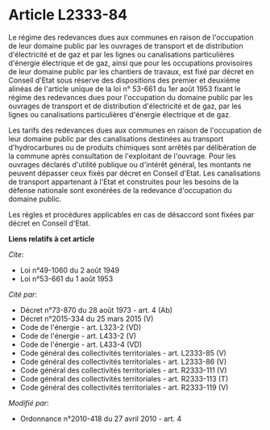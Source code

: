 # Article L2333-84

Le régime des redevances dues aux communes en raison de l'occupation de leur domaine public par les ouvrages de transport et
de distribution d'électricité et de gaz et par les lignes ou canalisations particulières d'énergie électrique et de gaz,
ainsi que pour les occupations provisoires de leur domaine public par les chantiers de travaux, est fixé par décret en
Conseil d'Etat sous réserve des dispositions des premier et deuxième alinéas de l'article unique de la loi n° 53-661 du 1er
août 1953 fixant le régime des redevances dues pour l'occupation du domaine public par les ouvrages de transport et de
distribution d'électricité et de gaz, par les lignes ou canalisations particulières d'énergie électrique et de gaz. 

Les tarifs des redevances dues aux communes en raison de l'occupation de leur domaine public par des canalisations destinées
au transport d'hydrocarbures ou de produits chimiques sont arrêtés par délibération de la commune après consultation de
l'exploitant de l'ouvrage. Pour les ouvrages déclarés d'utilité publique ou d'intérêt général, les montants ne peuvent
dépasser ceux fixés par décret en Conseil d'Etat. Les canalisations de transport appartenant à l'Etat et construites pour les
besoins de la défense nationale sont exonérées de la redevance d'occupation du domaine public.  

Les règles et procédures applicables en cas de désaccord sont fixées par décret en Conseil d'Etat.

**Liens relatifs à cet article**

_Cite_:

  - Loi n°49-1060 du 2 août 1949
  - Loi n°53-661 du 1 août 1953

_Cité par_:

  - Décret n°73-870 du 28 août 1973 - art. 4 (Ab)
  - Décret n°2015-334 du 25 mars 2015 (V)
  - Code de l'énergie - art. L323-2 (VD)
  - Code de l'énergie - art. L433-2 (V)
  - Code de l'énergie - art. L433-4 (VD)
  - Code général des collectivités territoriales - art. L2333-85 (V)
  - Code général des collectivités territoriales - art. L2333-86 (V)
  - Code général des collectivités territoriales - art. R2333-111 (V)
  - Code général des collectivités territoriales - art. R2333-113 (T)
  - Code général des collectivités territoriales - art. R2333-119 (V)

_Modifié par_:

  - Ordonnance n°2010-418  du 27 avril 2010 - art. 4

